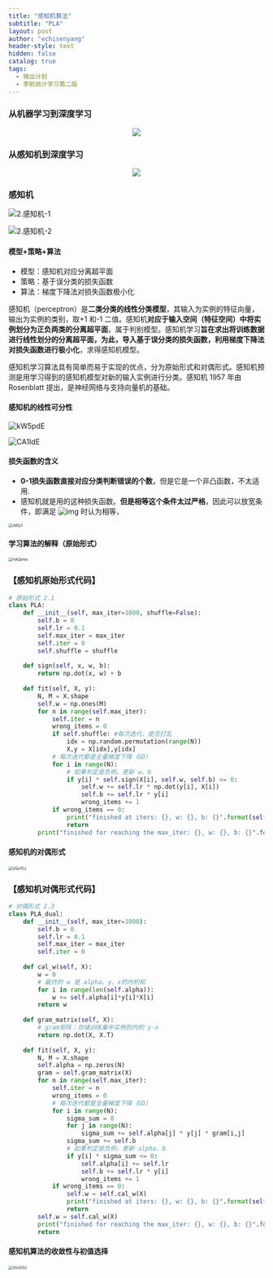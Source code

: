 ```yaml
---
title: "感知机算法"
subtitle: "PLA"
layout: post
author: "echisenyang"
header-style: text
hidden: false
catalog: true
tags:
  - 输出计划
  - 李航统计学习第二版
---
```




### 从机器学习到深度学习

<p align="center">
  <img src="https://gitee.com/echisenyang/GiteeForUpicUse/raw/master/uPic/4gMZlM.jpg" style="zoom:100%" />
</p>

### 从感知机到深度学习

<p align="center">
  <img src="https://gitee.com/echisenyang/GiteeForUpicUse/raw/master/uPic/9TtSoM.jpg" style="zoom:100%" />
</p>

### 感知机

![2.感知机-1](https://gitee.com/echisenyang/GiteeForUpicUse/raw/master/uPic/2.感知机-1.jpg)

![2.感知机-2](https://gitee.com/echisenyang/GiteeForUpicUse/raw/master/uPic/2.感知机-2.jpg)

#### 模型+策略+算法

- 模型：感知机对应分离超平面
- 策略：基于误分类的损失函数
- 算法：梯度下降法对损失函数极小化

感知机（perceptron）是**二类分类的线性分类模型**，其输入为实例的特征向量，输出为实例的类别，取+1 和-1 二值。感知机**对应于输入空间（特征空间）中将实例划分为正负两类的分离超平面**，属于判别模型。感知机学习**旨在求出将训练数据进行线性划分的分离超平面，为此，导入基于误分类的损失函数，利用梯度下降法对损失函数进行极小化**，求得感知机模型。

感知机学习算法具有简单而易于实现的优点，分为原始形式和对偶形式。感知机预测是用学习得到的感知机模型对新的输入实例进行分类。感知机 1957 年由 Rosenblatt 提出，是神经网络与支持向量机的基础。

#### 感知机的线性可分性

![kW5pdE](https://gitee.com/echisenyang/GiteeForUpicUse/raw/master/uPic/kW5pdE.png)

![CA1IdE](https://gitee.com/echisenyang/GiteeForUpicUse/raw/master/uPic/CA1IdE.png)

#### 损失函数的含义

- **0-1损失函数直接对应分类判断错误的个数**，但是它是一个非凸函数，不太适用.
- 感知机就是用的这种损失函数。**但是相等这个条件太过严格**，因此可以放宽条件，即满足 ![img](https://mmbiz.qpic.cn/mmbiz_svg/6t0VDe9bl5f74XMG3ea8ibrDymbNS423PEiaZXEibljgib0JFSYUclfOQOwu9wZSsUEUmibGlrPAy9mSJFDzruS7gFclUxgHWPYEv/640?wx_fmt=svg&wxfrom=5&wx_lazy=1&wx_co=1) 时认为相等，

<img src="https://gitee.com/echisenyang/GiteeForUpicUse/raw/master/uPic/rM2ji1.png" alt="rM2ji1" style="zoom:50%;" />

#### 学习算法的解释（原始形式）

<img src="https://gitee.com/echisenyang/GiteeForUpicUse/raw/master/uPic/HAQkHm.png" alt="HAQkHm" style="zoom:50%;" />

### 【感知机原始形式代码】

```python
# 原始形式 2.1
class PLA:
    def __init__(self, max_iter=1000, shuffle=False):
        self.b = 0
        self.lr = 0.1
        self.max_iter = max_iter
        self.iter = 0
        self.shuffle = shuffle
        
    def sign(self, x, w, b):
        return np.dot(x, w) + b
    
    def fit(self, X, y):
        N, M = X.shape
        self.w = np.ones(M)
        for n in range(self.max_iter):
            self.iter = n
            wrong_items = 0
            if self.shuffle: #每次迭代，是否打乱
                idx = np.random.permutation(range(N))
                X,y = X[idx],y[idx]
            # 每次迭代都是全量梯度下降（GD）
            for i in range(N):
                # 如果判定是负例，更新 w、b
                if y[i] * self.sign(X[i], self.w, self.b) <= 0:
                    self.w += self.lr * np.dot(y[i], X[i])
                    self.b += self.lr * y[i]
                    wrong_items += 1
            if wrong_items == 0:
                print("finished at iters: {}, w: {}, b: {}".format(self.iter, self.w, self.b))
                return 
        print("finished for reaching the max_iter: {}, w: {}, b: {}".format(self.max_iter, self.w, self.b))
```



#### 感知机的对偶形式

<img src="https://gitee.com/echisenyang/GiteeForUpicUse/raw/master/uPic/UQo1OJ.png" alt="UQo1OJ" style="zoom:50%;" />

### 【感知机对偶形式代码】

```python
# 对偶形式 2.3
class PLA_dual:
    def __init__(self, max_iter=1000):
        self.b = 0
        self.lr = 0.1
        self.max_iter = max_iter
        self.iter = 0
    
    def cal_w(self, X): 
        w = 0
        # 最终的 w 是 alpha、y、x的内积和
        for i in range(len(self.alpha)):
            w += self.alpha[i]*y[i]*X[i]
        return w
    
    def gram_matrix(self, X):
        # gram矩阵：存储训练集中实例的内积 y·x
        return np.dot(X, X.T)
    
    def fit(self, X, y):
        N, M = X.shape
        self.alpha = np.zeros(N)
        gram = self.gram_matrix(X)
        for n in range(self.max_iter):
            self.iter = n
            wrong_items = 0
            # 每次迭代都是全量梯度下降（GD）
            for i in range(N):
                sigma_sum = 0
                for j in range(N):
                    sigma_sum += self.alpha[j] * y[j] * gram[i,j]
                sigma_sum += self.b
                # 如果判定是负例，更新 alpha、b
                if y[i] * sigma_sum <= 0:
                    self.alpha[i] += self.lr
                    self.b += self.lr * y[i]
                    wrong_items += 1
            if wrong_items == 0:
                self.w = self.cal_w(X)
                print("finished at iters: {}, w: {}, b: {}".format(self.iter, self.w, self.b))
                return
        self.w = self.cal_w(X)
        print("finished for reaching the max_iter: {}, w: {}, b: {}".format(self.max_iter, self.w, self.b))
        return
```



#### 感知机算法的收敛性与初值选择

<img src="https://gitee.com/echisenyang/GiteeForUpicUse/raw/master/uPic/V0n0SU.png" alt="V0n0SU" style="zoom:50%;" />





